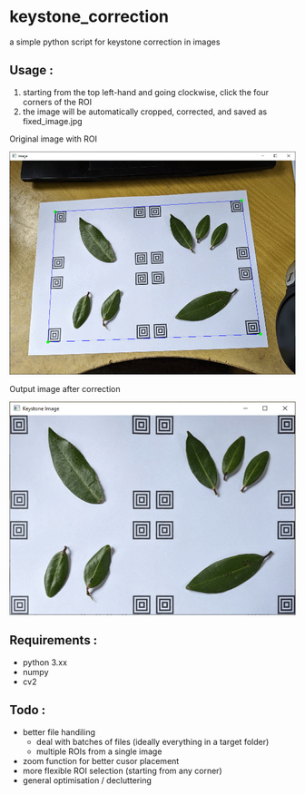 # keystone_correction
a simple python script for keystone correction in images
## Usage :
1) starting from the top left-hand and going clockwise, click the four corners of the ROI
2) the image will be automatically cropped, corrected, and saved as fixed_image.jpg

Original image with ROI

![Original image with ROI](https://github.com/HaydenRJones/keystone_correction/blob/main/assets/example1.png?raw=true)

Output image after correction

![Output image after correction](https://github.com/HaydenRJones/keystone_correction/blob/main/assets/example2.png?raw=true)

## Requirements :
- python 3.xx
- numpy
- cv2

## Todo :
- better file handiling
  - deal with batches of files (ideally everything in a target folder)
  - multiple ROIs from a single image
-  zoom function for better cusor placement
-  more flexible ROI selection (starting from any corner)
-  general optimisation / decluttering
